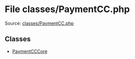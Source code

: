 File classes/PaymentCC.php
=========

Source: [classes/PaymentCC.php](https://github.com/PrestaShop/PrestaShop/blob/1.6.1.1/classes/PaymentCC.php)


Classes
-------

* [PaymentCCCore](class.PaymentCCCore.md)

